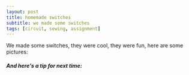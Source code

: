 ```yaml
---
layout: post
title: homemade switches
subtitle: we made some switches
tags: [circuit, sewing, assignment]
---
```


We made some switches, they were cool, they were fun, here are some pictures:








##### And here's a tip for next time:
